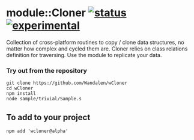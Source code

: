 
# module::Cloner [![status](https://github.com/Wandalen/wCloner/workflows/publish/badge.svg)](https://github.com/Wandalen/wCloner/actions?query=workflow%3Apublish) [![experimental](https://img.shields.io/badge/stability-experimental-orange.svg)](https://github.com/emersion/stability-badges#experimental)

Collection of cross-platform routines to copy / clone data structures, no matter how complex and cycled them are. Cloner relies on class relations definition for traversing. Use the module to replicate your data.

### Try out from the repository
```
git clone https://github.com/Wandalen/wCloner
cd wCloner
npm install
node sample/trivial/Sample.s
```

## To add to your project
```
npm add 'wcloner@alpha'
```







































































